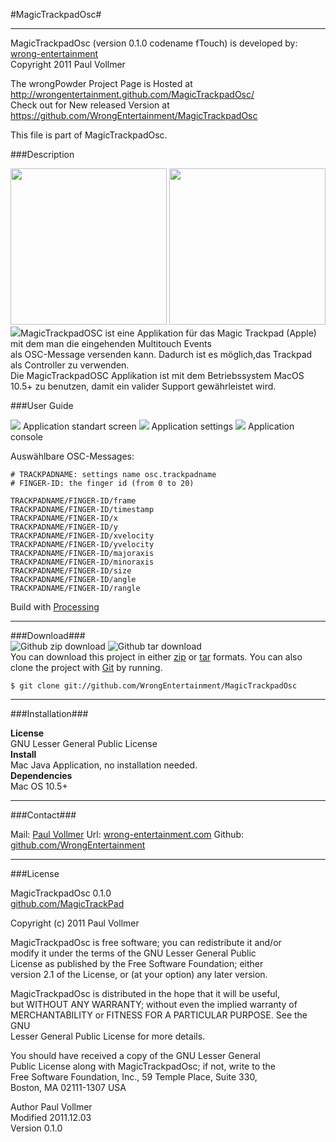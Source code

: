 #MagicTrackpadOsc#
* * *  
  
MagicTrackpadOsc (version 0.1.0 codename fTouch) is developed by: [wrong-entertainment](http://wrong-entertainment.com)  
Copyright 2011 Paul Vollmer   
  
The wrongPowder Project Page is Hosted at http://wrongentertainment.github.com/MagicTrackpadOsc/  
Check out for New released Version at https://github.com/WrongEntertainment/MagicTrackpadOsc  
  
This file is part of MagicTrackpadOsc.  
   
###Description  

<img src="http://www.wrong-entertainment.com/code/magictrackpadosc/magictrackpadosc_01.jpg" width=250 >
<img src="http://www.wrong-entertainment.com/code/magictrackpadosc/magictrackpadosc_02.jpg" width=250 >
<img src="http://www.wrong-entertainment.com/code/magictrackpadosc/magictrackpadosc_03.jpg"
  
MagicTrackpadOSC ist eine Applikation für das Magic Trackpad (Apple) mit dem man die eingehenden Multitouch Events  
als OSC-Message versenden kann. Dadurch ist es möglich,das Trackpad als Controller zu verwenden.  
Die MagicTrackpadOSC Applikation ist mit dem Betriebssystem MacOS 10.5+ zu benutzen, damit ein valider Support 
gewährleistet wird.  
  
###User Guide  

<img src="http://www.wrong-entertainment.com/code/magictrackpadosc/magictrackpadosc_01.jpg">  
Application standart screen  
<img src="http://www.wrong-entertainment.com/code/magictrackpadosc/magictrackpadosc_02.jpg">  
Application settings  
<img src="http://www.wrong-entertainment.com/code/magictrackpadosc/magictrackpadosc_03.jpg">  
Application console

Auswählbare OSC-Messages:  

    # TRACKPADNAME: settings name osc.trackpadname
    # FINGER-ID: the finger id (from 0 to 20) 

    TRACKPADNAME/FINGER-ID/frame
    TRACKPADNAME/FINGER-ID/timestamp 
    TRACKPADNAME/FINGER-ID/x 
    TRACKPADNAME/FINGER-ID/y 
    TRACKPADNAME/FINGER-ID/xvelocity 
    TRACKPADNAME/FINGER-ID/yvelocity 
    TRACKPADNAME/FINGER-ID/majoraxis 
    TRACKPADNAME/FINGER-ID/minoraxis 
    TRACKPADNAME/FINGER-ID/size 
    TRACKPADNAME/FINGER-ID/angle 
    TRACKPADNAME/FINGER-ID/rangle  


Build with [Processing](http://www.processing.org)  

* * *

###Download###  
![Github zip download](https://github.com/images/modules/download/zip.png "MagicTrackpadOsc Github download zip") 
![Github tar download](https://github.com/images/modules/download/tar.png "MagicTrackpadOsc Github download tar")  
You can download this project in either [zip](https://github.com/WrongEntertainment/MagicTrackpadOsc/zipball/master) or [tar](https://github.com/WrongEntertainment/MagicTrackpadOsc/tarball/master) formats.
You can also clone the project with [Git](http://git-scm.com/) by running.

    $ git clone git://github.com/WrongEntertainment/MagicTrackpadOsc

* * *

###Installation###

**License**  
GNU Lesser General Public License  
**Install**  
Mac Java Application, no installation needed.  
**Dependencies**  
Mac OS 10.5+  

* * *

###Contact###

Mail: [Paul Vollmer](paul.vollmer@fh-potsdam.de)
Url: [wrong-entertainment.com](http://www.wrong-entertainment.com)
Github: [github.com/WrongEntertainment](http://wrongentertainment.github.com/MagicTrackpadOsc)

* * *

###License  

MagicTrackpadOsc 0.1.0  
[github.com/MagicTrackPad](http://wrongentertainment.github.com/MagicTrackpadOsc)  
  
Copyright (c) 2011 Paul Vollmer  
  
MagicTrackpadOsc is free software; you can redistribute it and/or  
modify it under the terms of the GNU Lesser General Public  
License as published by the Free Software Foundation; either  
version 2.1 of the License, or (at your option) any later version.  
  
MagicTrackpadOsc is distributed in the hope that it will be useful,  
but WITHOUT ANY WARRANTY; without even the implied warranty of  
MERCHANTABILITY or FITNESS FOR A PARTICULAR PURPOSE.  See the GNU  
Lesser General Public License for more details.  
  
You should have received a copy of the GNU Lesser General  
Public License along with MagicTrackpadOsc; if not, write to the  
Free Software Foundation, Inc., 59 Temple Place, Suite 330,  
Boston, MA  02111-1307  USA  
  
Author      Paul Vollmer  
Modified    2011.12.03  
Version     0.1.0